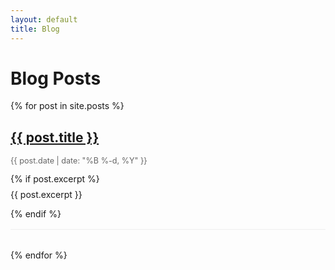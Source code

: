 ```yaml
---
layout: default
title: Blog
---
```


# Blog Posts

{% for post in site.posts %}

<div class="post-preview">
    <h2><a href="{{ post.url }}" target="_blank">{{ post.title }}</a></h2>
    <p class="post-date">{{ post.date | date: "%B %-d, %Y" }}</p>
    {% if post.excerpt %}
    <p class="post-excerpt">{{ post.excerpt }}</p>
    {% endif %}
</div>
{% endfor %}

<style>
.post-preview {
    margin-bottom: 2rem;
    padding-bottom: 1rem;
    border-bottom: 1px solid #eee;
}
.post-date {
    color: #666;
    font-size: 0.9em;
}
.post-excerpt {
    margin-top: 0.5rem;
}
</style>
